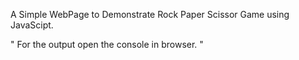 A Simple WebPage to Demonstrate Rock Paper Scissor Game using JavaScipt.

" For the output open the console in browser. "
